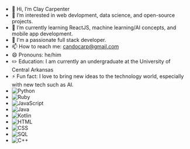 - 👋 Hi, I’m Clay Carpenter
- 👀 I’m interested in web devlopment, data science, and open-source projects.
- 🌱 I’m currently learning ReactJS, machine learning/AI concepts, and mobile app development.
- 💞️ I'm a passionate full stack developer.
- 📫 How to reach me: candocarp@gmail.com
- 😄 Pronouns: he/him
- ✏️ Education: I am currently an undergraduate at the University of Central Arkansas
- ⚡ Fun fact: I love to bring new ideas to the technology world, especially with new tech such as AI. 
- ![Python](https://img.shields.io/badge/python-3.9-blue)
- ![Ruby](https://img.shields.io/badge/ruby-2.7-red)
- ![JavaScript](https://img.shields.io/badge/javascript-ES6-yellow)
- ![Java](https://img.shields.io/badge/java)
- ![Kotlin](https://img.shields.io/badge/kotlin-1.5-green)
- ![HTML](https://img.shields.io/badge/HTML5-red)
- ![CSS](https://img.shields.io/badge/CSS3-blue)
- ![SQL](https://img.shields.io/badge/SQL-black)
- ![C++](https://img.shields.io/badge/C%2B%2B-11-blueviolet)
